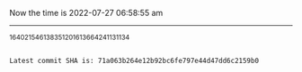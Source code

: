 Now the time is 2022-07-27 06:58:55 am

---

<small>164021546138351201613664241131134</small>

```txt

Latest commit SHA is: 71a063b264e12b92bc6fe797e44d47dd6c2159b0
```
